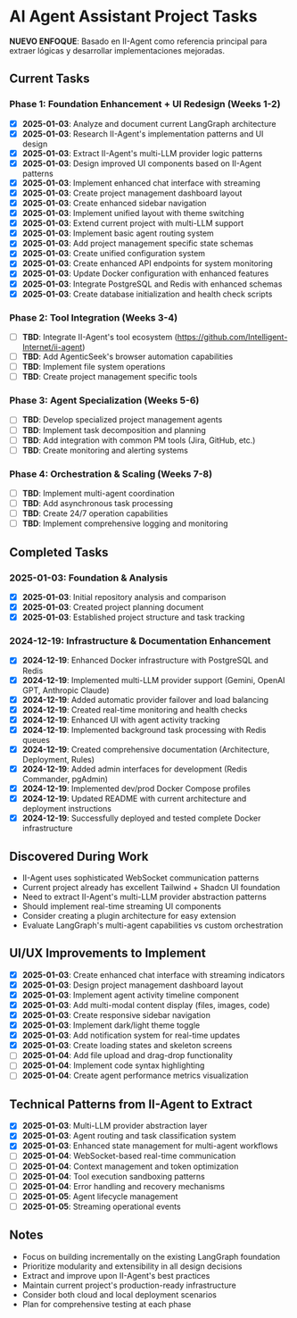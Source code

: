# AI Agent Assistant Project Tasks

**NUEVO ENFOQUE**: Basado en II-Agent como referencia principal para extraer lógicas y desarrollar implementaciones mejoradas.

## Current Tasks

### Phase 1: Foundation Enhancement + UI Redesign (Weeks 1-2)
- [x] **2025-01-03**: Analyze and document current LangGraph architecture
- [x] **2025-01-03**: Research II-Agent's implementation patterns and UI design
- [x] **2025-01-03**: Extract II-Agent's multi-LLM provider logic patterns
- [x] **2025-01-03**: Design improved UI components based on II-Agent patterns
- [x] **2025-01-03**: Implement enhanced chat interface with streaming
- [x] **2025-01-03**: Create project management dashboard layout
- [x] **2025-01-03**: Create enhanced sidebar navigation
- [x] **2025-01-03**: Implement unified layout with theme switching
- [x] **2025-01-03**: Extend current project with multi-LLM support
- [x] **2025-01-03**: Implement basic agent routing system
- [x] **2025-01-03**: Add project management specific state schemas
- [x] **2025-01-03**: Create unified configuration system
- [x] **2025-01-03**: Create enhanced API endpoints for system monitoring
- [x] **2025-01-03**: Update Docker configuration with enhanced features
- [x] **2025-01-03**: Integrate PostgreSQL and Redis with enhanced schemas
- [x] **2025-01-03**: Create database initialization and health check scripts

### Phase 2: Tool Integration (Weeks 3-4)

- [ ] **TBD**: Integrate II-Agent's tool ecosystem (<https://github.com/Intelligent-Internet/ii-agent>)
- [ ] **TBD**: Add AgenticSeek's browser automation capabilities
- [ ] **TBD**: Implement file system operations
- [ ] **TBD**: Create project management specific tools

### Phase 3: Agent Specialization (Weeks 5-6)
- [ ] **TBD**: Develop specialized project management agents
- [ ] **TBD**: Implement task decomposition and planning
- [ ] **TBD**: Add integration with common PM tools (Jira, GitHub, etc.)
- [ ] **TBD**: Create monitoring and alerting systems

### Phase 4: Orchestration & Scaling (Weeks 7-8)
- [ ] **TBD**: Implement multi-agent coordination
- [ ] **TBD**: Add asynchronous task processing
- [ ] **TBD**: Create 24/7 operation capabilities
- [ ] **TBD**: Implement comprehensive logging and monitoring

## Completed Tasks

### 2025-01-03: Foundation & Analysis
- [x] **2025-01-03**: Initial repository analysis and comparison
- [x] **2025-01-03**: Created project planning document
- [x] **2025-01-03**: Established project structure and task tracking

### 2024-12-19: Infrastructure & Documentation Enhancement
- [x] **2024-12-19**: Enhanced Docker infrastructure with PostgreSQL and Redis
- [x] **2024-12-19**: Implemented multi-LLM provider support (Gemini, OpenAI GPT, Anthropic Claude)
- [x] **2024-12-19**: Added automatic provider failover and load balancing
- [x] **2024-12-19**: Created real-time monitoring and health checks
- [x] **2024-12-19**: Enhanced UI with agent activity tracking
- [x] **2024-12-19**: Implemented background task processing with Redis queues
- [x] **2024-12-19**: Created comprehensive documentation (Architecture, Deployment, Rules)
- [x] **2024-12-19**: Added admin interfaces for development (Redis Commander, pgAdmin)
- [x] **2024-12-19**: Implemented dev/prod Docker Compose profiles
- [x] **2024-12-19**: Updated README with current architecture and deployment instructions
- [x] **2024-12-19**: Successfully deployed and tested complete Docker infrastructure

## Discovered During Work
- II-Agent uses sophisticated WebSocket communication patterns
- Current project already has excellent Tailwind + Shadcn UI foundation
- Need to extract II-Agent's multi-LLM provider abstraction patterns
- Should implement real-time streaming UI components
- Consider creating a plugin architecture for easy extension
- Evaluate LangGraph's multi-agent capabilities vs custom orchestration

## UI/UX Improvements to Implement
- [x] **2025-01-03**: Create enhanced chat interface with streaming indicators
- [x] **2025-01-03**: Design project management dashboard layout
- [x] **2025-01-03**: Implement agent activity timeline component
- [x] **2025-01-03**: Add multi-modal content display (files, images, code)
- [x] **2025-01-03**: Create responsive sidebar navigation
- [x] **2025-01-03**: Implement dark/light theme toggle
- [x] **2025-01-03**: Add notification system for real-time updates
- [x] **2025-01-03**: Create loading states and skeleton screens
- [ ] **2025-01-04**: Add file upload and drag-drop functionality
- [ ] **2025-01-04**: Implement code syntax highlighting
- [ ] **2025-01-04**: Create agent performance metrics visualization

## Technical Patterns from II-Agent to Extract
- [x] **2025-01-03**: Multi-LLM provider abstraction layer
- [x] **2025-01-03**: Agent routing and task classification system
- [x] **2025-01-03**: Enhanced state management for multi-agent workflows
- [ ] **2025-01-04**: WebSocket-based real-time communication
- [ ] **2025-01-04**: Context management and token optimization
- [ ] **2025-01-04**: Tool execution sandboxing patterns
- [ ] **2025-01-04**: Error handling and recovery mechanisms
- [ ] **2025-01-05**: Agent lifecycle management
- [ ] **2025-01-05**: Streaming operational events

## Notes
- Focus on building incrementally on the existing LangGraph foundation
- Prioritize modularity and extensibility in all design decisions
- Extract and improve upon II-Agent's best practices
- Maintain current project's production-ready infrastructure
- Consider both cloud and local deployment scenarios
- Plan for comprehensive testing at each phase
